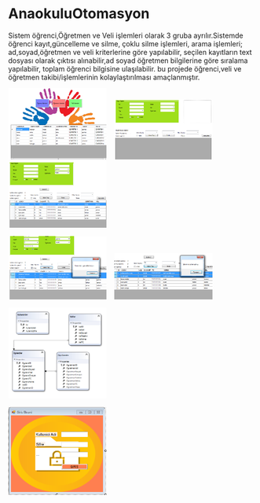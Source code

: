 # AnaokuluOtomasyon
<p>
Sistem  öğrenci,Öğretmen ve Veli işlemleri olarak 3 gruba ayrılır.Sistemde öğrenci kayıt,güncelleme ve silme, çoklu silme işlemleri, arama işlemleri; ad,soyad,öğretmen ve veli kriterlerine göre yapılabilir, seçilen kayıtların text dosyası olarak çıktısı alınabilir,ad soyad öğretmen bilgilerine göre sıralama yapılabilir, toplam öğrenci bilgisine ulaşılabilir. bu projede öğrenci,veli ve öğretmen takibi/işlemlerinin kolaylaştırılması amaçlanmıştır.


<p>
<a href="https://github.com/KURUCAY/AnaokuluOtomasyon/blob/master/ekran%20görüntüleri/OgrencisyfRuntimea.PNG" target="_blank">
<img src="https://github.com/KURUCAY/AnaokuluOtomasyon/blob/master/ekran%20görüntüleri/OgrencisyfRuntimea.PNG" width="200" style="max-width:100%;"></a>&nbsp;&nbsp;&nbsp;
  
<a href="https://github.com/KURUCAY/AnaokuluOtomasyon/blob/master/ekran%20görüntüleri/ogrenciSayfasia.PNG" target="_blank">
<img src="https://github.com/KURUCAY/AnaokuluOtomasyon/blob/master/ekran%20görüntüleri/ogrenciSayfasia.PNG" width="200" style="max-width:100%;"></a>&nbsp;&nbsp;&nbsp;


<a href="https://github.com/KURUCAY/AnaokuluOtomasyon/blob/master/ekran%20görüntüleri/ogrSayfasRuntimea.PNG" target="_blank">
<img src="https://github.com/KURUCAY/AnaokuluOtomasyon/blob/master/ekran%20görüntüleri/ogrSayfasRuntimea.PNG" width="200" style="max-width:100%;"></a>&nbsp;&nbsp;&nbsp;

<p>
<a href="https://github.com/KURUCAY/AnaokuluOtomasyon/blob/master/ekran%20görüntüleri/ogrsyfOnaylıslema.PNG" target="_blank">
<img src="https://github.com/KURUCAY/AnaokuluOtomasyon/blob/master/ekran%20görüntüleri/ogrsyfOnaylıslema.PNG" width="200" style="max-width:100%;"></a>&nbsp;&nbsp;&nbsp;
  
  
<a href="https://github.com/KURUCAY/AnaokuluOtomasyon/blob/master/ekran%20görüntüleri/ogrsyfOnaysızislema.PNG" target="_blank">
<img src="https://github.com/KURUCAY/AnaokuluOtomasyon/blob/master/ekran%20görüntüleri/ogrsyfOnaysızislema.PNG" width="200" style="max-width:100%;"></a>&nbsp;&nbsp;&nbsp;

<p>
<a href="https://github.com/KURUCAY/AnaokuluOtomasyon/blob/master/ekran%20görüntüleri/linq%20tablo%20baglantılarıa.PNG" target="_blank">
<img src="https://github.com/KURUCAY/AnaokuluOtomasyon/blob/master/ekran%20görüntüleri/linq%20tablo%20baglantılarıa.PNG" width="200" style="max-width:100%;"></a>
<p>
<a href="https://github.com/KURUCAY/AnaokuluOtomasyon/blob/master/ekran%20görüntüleri/giris%20ekrania.PNG
" target="_blank">
<img src="https://github.com/KURUCAY/AnaokuluOtomasyon/blob/master/ekran%20görüntüleri/giris%20ekrania.PNG
" width="200" style="max-width:100%;"></a>&nbsp;&nbsp;&nbsp;
  
